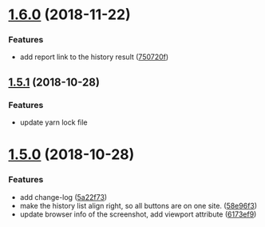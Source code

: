 <a name="1.6.0"></a>
# [1.6.0](https://bitbucket.org/jaceyshome/regression-client/compare/1.5.1...1.6.0) (2018-11-22)


### Features

* add report link to the history result ([750720f](https://bitbucket.org/jaceyshome/regression-client/commits/750720f))



<a name="1.5.1"></a>
## [1.5.1](https://bitbucket.org/jaceyshome/regression-client/compare/1.5.0...1.5.1) (2018-10-28)


### Features

* update yarn lock file



<a name="1.5.0"></a>
# [1.5.0](https://bitbucket.org/jaceyshome/regression-client/compare/1.4.3...1.5.0) (2018-10-28)


### Features

* add change-log ([5a22f73](https://bitbucket.org/jaceyshome/regression-client/commits/5a22f73))
* make the history list align right, so all buttons are on one site. ([58e96f3](https://bitbucket.org/jaceyshome/regression-client/commits/58e96f3))
* update browser info of the screenshot, add viewport attribute ([6173ef9](https://bitbucket.org/jaceyshome/regression-client/commits/6173ef9))




